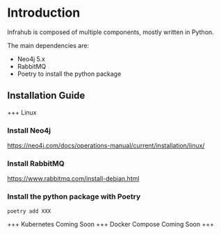 


# Introduction

Infrahub is composed of multiple components, mostly written in Python.

The main dependencies are:
- Neo4j 5.x
- RabbitMQ
- Poetry to install the python package

## Installation Guide
+++ Linux

### Install Neo4j

https://neo4j.com/docs/operations-manual/current/installation/linux/

### Install RabbitMQ

https://www.rabbitmq.com/install-debian.html

### Install the python package with Poetry
```
poetry add XXX
```
+++ Kubernetes
Coming Soon
+++ Docker Compose
Coming Soon
+++
